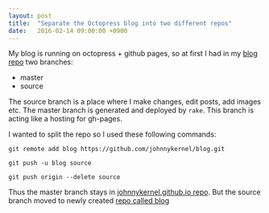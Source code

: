 ```yaml
---
layout: post
title:  "Separate the Octopress blog into two different repos"
date:   2016-02-14 09:00:00 +0900
---
```

My blog is running on octopress + github pages, so at first I had in my [blog repo](https://github.com/johnnykernel/johnnykernel.github.io) two branches:

- master
- source

The source branch is a place where I make changes, edit posts, add images etc. The master branch is generated and deployed by `rake`. This branch is acting like a hosting for gh-pages.

I wanted to split the repo so I used these following commands:

```shell
git remote add blog https://github.com/johnnykernel/blog.git

git push -u blog source

git push origin --delete source
```

Thus the master branch stays in [johnnykernel.github.io repo](https://github.com/johnnykernel/johnnykernel.github.io). But the source branch moved to newly created [repo called blog](https://github.com/johnnykernel/blog.git)
